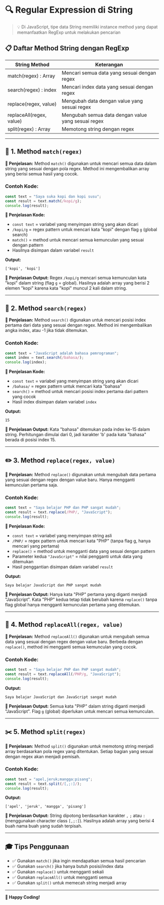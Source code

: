 # 🔍 Regular Expression di String

> 💡 Di JavaScript, tipe data String memiliki instance method yang dapat memanfaatkan RegExp untuk melakukan pencarian

## 📋 Daftar Method String dengan RegExp

| String Method | Keterangan |
|---------------|------------|
| match(regex) : Array | Mencari semua data yang sesuai dengan regex |
| search(regex) : index | Mencari index data yang sesuai dengan regex |
| replace(regex, value) | Mengubah data dengan value yang sesuai regex |
| replaceAll(regex, value) | Mengubah semua data dengan value yang sesuai regex |
| split(regex) : Array | Memotong string dengan regex |

---

## 🎯 1. Method `match(regex)`

**📝 Penjelasan:**
Method `match()` digunakan untuk mencari semua data dalam string yang sesuai dengan pola regex. Method ini mengembalikan array yang berisi semua hasil yang cocok.

### Contoh Kode:

```javascript
const text = "Saya suka kopi dan kopi susu";
const result = text.match(/kopi/g);
console.log(result);
```

**🔎 Penjelasan Kode:**
- `const text` = variabel yang menyimpan string yang akan dicari
- `/kopi/g` = regex pattern untuk mencari kata "kopi" dengan flag `g` (global search)
- `match()` = method untuk mencari semua kemunculan yang sesuai dengan pattern
- Hasilnya disimpan dalam variabel `result`

**Output:**
```
['kopi', 'kopi']
```

**🔎 Penjelasan Output:**
Regex `/kopi/g` mencari semua kemunculan kata "kopi" dalam string (flag `g` = global). Hasilnya adalah array yang berisi 2 elemen "kopi" karena kata "kopi" muncul 2 kali dalam string.

---

## 🔢 2. Method `search(regex)`

**📝 Penjelasan:**
Method `search()` digunakan untuk mencari posisi index pertama dari data yang sesuai dengan regex. Method ini mengembalikan angka index, atau -1 jika tidak ditemukan.

### Contoh Kode:

```javascript
const text = "JavaScript adalah bahasa pemrograman";
const index = text.search(/bahasa/);
console.log(index);
```

**🔎 Penjelasan Kode:**
- `const text` = variabel yang menyimpan string yang akan dicari
- `/bahasa/` = regex pattern untuk mencari kata "bahasa"
- `search()` = method untuk mencari posisi index pertama dari pattern yang cocok
- Hasil index disimpan dalam variabel `index`

**Output:**
```
15
```

**🔎 Penjelasan Output:**
Kata "bahasa" ditemukan pada index ke-15 dalam string. Perhitungan dimulai dari 0, jadi karakter 'b' pada kata "bahasa" berada di posisi index 15.

---

## ✏️ 3. Method `replace(regex, value)`

**📝 Penjelasan:**
Method `replace()` digunakan untuk mengubah data pertama yang sesuai dengan regex dengan value baru. Hanya mengganti kemunculan pertama saja.

### Contoh Kode:

```javascript
const text = "Saya belajar PHP dan PHP sangat mudah";
const result = text.replace(/PHP/, "JavaScript");
console.log(result);
```

**🔎 Penjelasan Kode:**
- `const text` = variabel yang menyimpan string asli
- `/PHP/` = regex pattern untuk mencari kata "PHP" (tanpa flag g, hanya mencari yang pertama)
- `replace()` = method untuk mengganti data yang sesuai dengan pattern
- Parameter kedua `"JavaScript"` = nilai pengganti untuk data yang ditemukan
- Hasil penggantian disimpan dalam variabel `result`

**Output:**
```
Saya belajar JavaScript dan PHP sangat mudah
```

**🔎 Penjelasan Output:**
Hanya kata "PHP" pertama yang diganti menjadi "JavaScript". Kata "PHP" kedua tetap tidak berubah karena `replace()` tanpa flag global hanya mengganti kemunculan pertama yang ditemukan.

---

## 🔄 4. Method `replaceAll(regex, value)`

**📝 Penjelasan:**
Method `replaceAll()` digunakan untuk mengubah semua data yang sesuai dengan regex dengan value baru. Berbeda dengan `replace()`, method ini mengganti semua kemunculan yang cocok.

### Contoh Kode:

```javascript
const text = "Saya belajar PHP dan PHP sangat mudah";
const result = text.replaceAll(/PHP/g, "JavaScript");
console.log(result);
```

**Output:**
```
Saya belajar JavaScript dan JavaScript sangat mudah
```

**🔎 Penjelasan Output:**
Semua kata "PHP" dalam string diganti menjadi "JavaScript". Flag `g` (global) diperlukan untuk mencari semua kemunculan.

---

## ✂️ 5. Method `split(regex)`

**📝 Penjelasan:**
Method `split()` digunakan untuk memotong string menjadi array berdasarkan pola regex yang ditentukan. Setiap bagian yang sesuai dengan regex akan menjadi pemisah.

### Contoh Kode:

```javascript
const text = "apel,jeruk;mangga:pisang";
const result = text.split(/[,;:]/);
console.log(result);
```

**Output:**
```
['apel', 'jeruk', 'mangga', 'pisang']
```

**🔎 Penjelasan Output:**
String dipotong berdasarkan karakter `,` `;` atau `:` (menggunakan character class `[,;:]`). Hasilnya adalah array yang berisi 4 buah nama buah yang sudah terpisah.

---

## 🎓 Tips Penggunaan

- ✅ Gunakan `match()` jika ingin mendapatkan semua hasil pencarian
- ✅ Gunakan `search()` jika hanya butuh posisi/index data
- ✅ Gunakan `replace()` untuk mengganti sekali
- ✅ Gunakan `replaceAll()` untuk mengganti semua
- ✅ Gunakan `split()` untuk memecah string menjadi array

---

**🚀 Happy Coding!**
